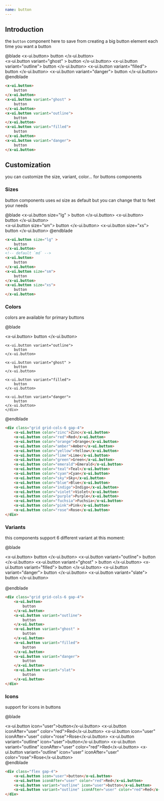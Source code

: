 ```yaml
---
name: button
---
```


## Introduction
the `button` component here to save from creating a big button element each time you want a button  

@blade
<x-demo>
    <x-ui.button>
        button
    </x-ui.button>    
    <x-ui.button variant="ghost" >
        button
    </x-ui.button>
    <x-ui.button variant="outline">
        button
    </x-ui.button>
    <x-ui.button variant="filled">
        button
    </x-ui.button>
    <x-ui.button variant="danger">
        button
    </x-ui.button>    
</x-demo>
@endblade
```html
<x-ui.button>
    button
</x-ui.button>    
<x-ui.button variant="ghost" >
    button
</x-ui.button>
<x-ui.button variant="outline">
    button
</x-ui.button>
<x-ui.button variant="filled">
    button
</x-ui.button>
<x-ui.button variant="danger">
    button
</x-ui.button>   
```
## Customization

you can customize the size, variant, color... for buttons components


### Sizes 

button components uses `md` size as default but you can change that to feet your needs

@blade
<x-demo>
    <x-ui.button size="lg" >
        button
    </x-ui.button>
    <x-ui.button>  
        button
    </x-ui.button>    
    <x-ui.button size="sm">
        button
    </x-ui.button>
    <x-ui.button size="xs">
        button
    </x-ui.button>
</x-demo>
@endblade

```html
<x-ui.button size="lg" >
    button
</x-ui.button>
<!-- default `md` -->
<x-ui.button>
    button
</x-ui.button>    
<x-ui.button size="sm">
    button
</x-ui.button>
<x-ui.button size="xs">
    button
</x-ui.button>
```

### Colors

colors are available for primary buttons

@blade
<x-demo>
    <div class="grid grid-cols-6 gap-4">
        <x-ui.button>
        button
    </x-ui.button>

    <x-ui.button variant="outline">
        button
    </x-ui.button>
    
    <x-ui.button variant="ghost" >
        button
    </x-ui.button>

    <x-ui.button variant="filled">
        button
    </x-ui.button>
    
    <x-ui.button variant="danger">
        button
    </x-ui.button>
    </div>  
</x-demo>
@endblade


```html
<div class="grid grid-cols-6 gap-4">
    <x-ui.button color="zinc">Zinc</x-ui.button>
    <x-ui.button color="red">Red</x-ui.button>
    <x-ui.button color="orange">Orange</x-ui.button>
    <x-ui.button color="amber">Amber</x-ui.button>
    <x-ui.button color="yellow">Yellow</x-ui.button>
    <x-ui.button color="lime">Lime</x-ui.button>
    <x-ui.button color="green">Green</x-ui.button>
    <x-ui.button color="emerald">Emerald</x-ui.button>
    <x-ui.button color="teal">Teal</x-ui.button>
    <x-ui.button color="cyan">Cyan</x-ui.button>
    <x-ui.button color="sky">Sky</x-ui.button>
    <x-ui.button color="blue">Blue</x-ui.button>
    <x-ui.button color="indigo">Indigo</x-ui.button>
    <x-ui.button color="violet">Violet</x-ui.button>
    <x-ui.button color="purple">Purple</x-ui.button>
    <x-ui.button color="fuchsia">Fuchsia</x-ui.button>
    <x-ui.button color="pink">Pink</x-ui.button>
    <x-ui.button color="rose">Rose</x-ui.button>
</div>  
```

### Variants
this components support 6 different variant at this moment:

@blade
<x-demo>
    <div class="grid grid-cols-6 gap-4">
        <x-ui.button>
            button
        </x-ui.button>
        <x-ui.button variant="outline">
            button
        </x-ui.button>
        <x-ui.button variant="ghost" >
            button
        </x-ui.button>
        <x-ui.button variant="filled">
            button
        </x-ui.button>
        <x-ui.button variant="danger">
            button
        </x-ui.button>
        <x-ui.button variant="slate">
            button
        </x-ui.button>
    </div>  
</x-demo>
@endblade

```html
<div class="grid grid-cols-6 gap-4">
    <x-ui.button>
        button
    </x-ui.button>
    <x-ui.button variant="outline">
        button
    </x-ui.button>
    <x-ui.button variant="ghost" >
        button
    </x-ui.button>
    <x-ui.button variant="filled">
        button
    </x-ui.button>
    <x-ui.button variant="danger">
        button
    </x-ui.button>
    <x-ui.button variant="slat">
        button
    </x-ui.button>
</div>
```
### Icons 
support for icons in buttons 

@blade
<x-demo>
    <div class="flex gap-4">
        <x-ui.button icon="user">button</x-ui.button>
        <x-ui.button iconAfter="user" color="red">Red</x-ui.button>
        <x-ui.button icon="user" iconAfter="user" color="rose">Rose</x-ui.button>
        <x-ui.button variant="outline" icon="user">button</x-ui.button>
        <x-ui.button variant="outline" iconAfter="user" color="red">Red</x-ui.button>
        <x-ui.button variant="outline" icon="user" iconAfter="user" color="rose">Rose</x-ui.button>
    </div>
</x-demo>
@endblade

```html
<div class="flex gap-4">
    <x-ui.button icon="user">button</x-ui.button>
    <x-ui.button iconAfter="user" color="red">Red</x-ui.button>
    <x-ui.button variant="outline" icon="user">button</x-ui.button>
    <x-ui.button variant="outline" iconAfter="user" color="red">Red</x-ui.button>
</div>
```
